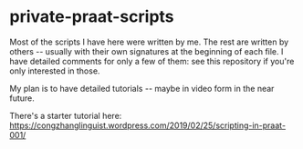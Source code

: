 # private-praat-scripts

Most of the scripts I have here were written by me. The rest are written by others -- usually with their own signatures at the beginning of each file. 
I have detailed comments for only a few of them: see this repository if you're only interested in those.

My plan is to have detailed tutorials -- maybe in video form in the near future. 

There's a starter tutorial here: https://congzhanglinguist.wordpress.com/2019/02/25/scripting-in-praat-001/
